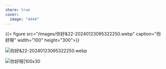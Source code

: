 ```yaml
---
share: true
cover:
  image: "4444"
---
```


{{< figure src="/images/你好&22-20240123095322250.webp" caption="你好呀" width="100" height="300">}}

![你好&22-20240123095322250.webp](/images/%E4%BD%A0%E5%A5%BD&22-20240123095322250.webp)

![你好呀|100x30](/images/你好&22-20240123095322250.webp)